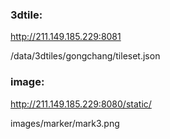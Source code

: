 ### 3dtile:
http://211.149.185.229:8081

/data/3dtiles/gongchang/tileset.json

### image:
http://211.149.185.229:8080/static/

images/marker/mark3.png


<script src="../lib/xt3d.min.js"></script>
